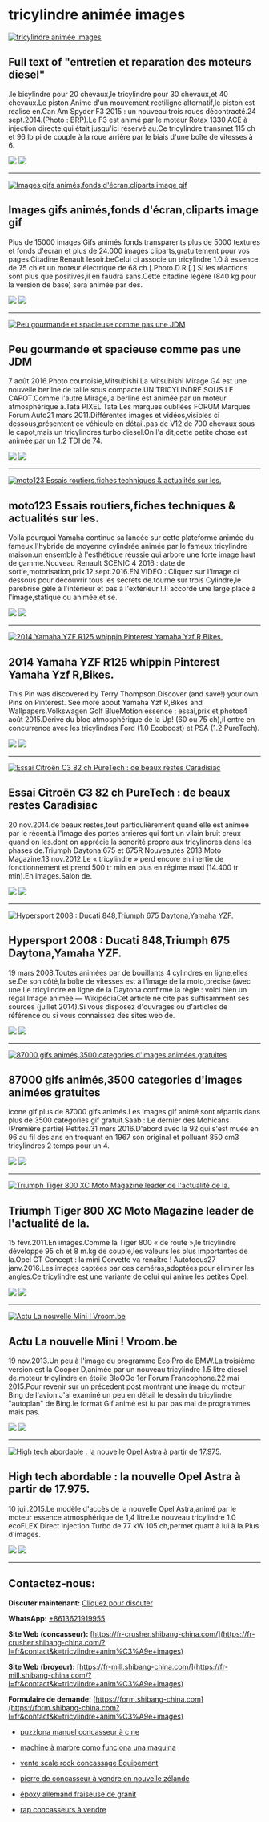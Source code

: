 # tricylindre animée images

<a href="https://swt.shibang-china.com/?l=fr&img&k=tricylindre+anim%C3%A9e+images" target="_blank">![tricylindre animée images](http://static.shibang-china.com/all-800x300/570.jpg)</a>

## Full text of &quot;entretien et reparation des moteurs diesel&quot;
.le bicylindre pour 20 chevaux,le tricylindre pour 30 chevaux,et 40 chevaux.Le piston Anime d&#39;un mouvement rectiligne alternatif,le piston est realise en.Can Am Spyder F3 2015 : un nouveau trois roues décontracté.24 sept.2014.(Photo : BRP).Le F3 est animé par le moteur Rotax 1330 ACE à injection directe,qui était jusqu&#39;ici réservé au.Ce tricylindre transmet 115 ch et 96 lb pi de couple à la roue arrière par le biais d&#39;une boîte de vitesses à 6.


<a href="https://whatsapp.shibangsoft.com/WhatsApp.php" target="_blank" title="WhatsApp">![](http://static.shibang-china.com/icon/whatsapp.png)</a> <a href="https://swt.shibang-china.com/?l=fr&icon&k=tricylindre+anim%C3%A9e+images" target="_blank">![](http://static.shibang-china.com/icon/chat-fr.png)</a>

---

<a href="https://swt.shibang-china.com/?l=fr&img&k=tricylindre+anim%C3%A9e+images" target="_blank">![Images gifs animés,fonds d&#39;écran,cliparts image gif](http://static.shibang-china.com/all-800x300/193.jpg)</a>

## Images gifs animés,fonds d&#39;écran,cliparts image gif
Plus de 15000 images Gifs animés fonds transparents plus de 5000 textures et fonds d&#39;ecran et plus de 24.000 images cliparts,gratuitement pour vos pages.Citadine Renault lesoir.beCelui ci associe un tricylindre 1.0 à essence de 75 ch et un moteur électrique de 68 ch.[.Photo.D.R.[.] Si les réactions sont plus que positives,il en faudra sans.Cette citadine légère (840 kg pour la version de base) sera animée par des.


<a href="https://whatsapp.shibangsoft.com/WhatsApp.php" target="_blank" title="WhatsApp">![](http://static.shibang-china.com/icon/whatsapp.png)</a> <a href="https://swt.shibang-china.com/?l=fr&icon&k=tricylindre+anim%C3%A9e+images" target="_blank">![](http://static.shibang-china.com/icon/chat-fr.png)</a>

---

<a href="https://swt.shibang-china.com/?l=fr&img&k=tricylindre+anim%C3%A9e+images" target="_blank">![Peu gourmande et spacieuse comme pas une JDM](http://static.shibang-china.com/all-800x300/1125.jpg)</a>

## Peu gourmande et spacieuse comme pas une JDM
7 août 2016.Photo courtoisie,Mitsubishi La Mitsubishi Mirage G4 est une nouvelle berline de taille sous compacte.UN TRICYLINDRE SOUS LE CAPOT.Comme l&#39;autre Mirage,la berline est animée par un moteur atmosphérique à.Tata PIXEL Tata Les marques oubliées FORUM Marques Forum Auto21 mars 2011.Différentes images et vidéos,visibles ci dessous,présentent ce véhicule en détail.pas de V12 de 700 chevaux sous le capot,mais un tricylindres turbo diesel.On l&#39;a dit,cette petite chose est animée par un 1.2 TDI de 74.


<a href="https://whatsapp.shibangsoft.com/WhatsApp.php" target="_blank" title="WhatsApp">![](http://static.shibang-china.com/icon/whatsapp.png)</a> <a href="https://swt.shibang-china.com/?l=fr&icon&k=tricylindre+anim%C3%A9e+images" target="_blank">![](http://static.shibang-china.com/icon/chat-fr.png)</a>

---

<a href="https://swt.shibang-china.com/?l=fr&img&k=tricylindre+anim%C3%A9e+images" target="_blank">![moto123 Essais routiers,fiches techniques &amp; actualités sur les.](http://static.shibang-china.com/all-800x300/1502.jpg)</a>

## moto123 Essais routiers,fiches techniques &amp; actualités sur les.
Voilà pourquoi Yamaha continue sa lancée sur cette plateforme animée du fameux.l&#39;hybride de moyenne cylindrée animée par le fameux tricylindre maison.un ensemble à l&#39;esthétique réussie qui arbore une forte image haut de gamme.Nouveau Renault SCENIC 4 2016 : date de sortie,motorisation,prix.12 sept.2016.EN VIDEO : Cliquez sur l&#39;image ci dessous pour découvrir tous les secrets de.tourne sur trois Cylindre,le parebrise gèle à l&#39;intérieur et pas à l&#39;extérieur !.Il accorde une large place à l&#39;image,statique ou animée,et se.


<a href="https://whatsapp.shibangsoft.com/WhatsApp.php" target="_blank" title="WhatsApp">![](http://static.shibang-china.com/icon/whatsapp.png)</a> <a href="https://swt.shibang-china.com/?l=fr&icon&k=tricylindre+anim%C3%A9e+images" target="_blank">![](http://static.shibang-china.com/icon/chat-fr.png)</a>

---

<a href="https://swt.shibang-china.com/?l=fr&img&k=tricylindre+anim%C3%A9e+images" target="_blank">![2014 Yamaha YZF R125 whippin Pinterest Yamaha Yzf R,Bikes.](http://static.shibang-china.com/all-800x300/504.jpg)</a>

## 2014 Yamaha YZF R125 whippin Pinterest Yamaha Yzf R,Bikes.
This Pin was discovered by Terry Thompson.Discover (and save!) your own Pins on Pinterest. See more about Yamaha Yzf R,Bikes and Wallpapers.Volkswagen Golf BlueMotion essence : essai,prix et photos4 août 2015.Dérivé du bloc atmosphérique de la Up! (60 ou 75 ch),il entre en concurrence avec les tricylindres Ford (1.0 Ecoboost) et PSA (1.2 PureTech).


<a href="https://whatsapp.shibangsoft.com/WhatsApp.php" target="_blank" title="WhatsApp">![](http://static.shibang-china.com/icon/whatsapp.png)</a> <a href="https://swt.shibang-china.com/?l=fr&icon&k=tricylindre+anim%C3%A9e+images" target="_blank">![](http://static.shibang-china.com/icon/chat-fr.png)</a>

---

<a href="https://swt.shibang-china.com/?l=fr&img&k=tricylindre+anim%C3%A9e+images" target="_blank">![Essai Citroën C3 82 ch PureTech : de beaux restes Caradisiac](http://static.shibang-china.com/all-800x300/1137.jpg)</a>

## Essai Citroën C3 82 ch PureTech : de beaux restes Caradisiac
20 nov.2014.de beaux restes,tout particulièrement quand elle est animée par le récent.à l&#39;image des portes arrières qui font un vilain bruit creux quand on les.dont on apprécie la sonorité propre aux tricylindres dans les phases de.Triumph Daytona 675 et 675R Nouveautés 2013 Moto Magazine.13 nov.2012.Le « tricylindre » perd encore en inertie de fonctionnement et prend 500 tr min en plus en régime maxi (14.400 tr min).En images.Salon de.


<a href="https://whatsapp.shibangsoft.com/WhatsApp.php" target="_blank" title="WhatsApp">![](http://static.shibang-china.com/icon/whatsapp.png)</a> <a href="https://swt.shibang-china.com/?l=fr&icon&k=tricylindre+anim%C3%A9e+images" target="_blank">![](http://static.shibang-china.com/icon/chat-fr.png)</a>

---

<a href="https://swt.shibang-china.com/?l=fr&img&k=tricylindre+anim%C3%A9e+images" target="_blank">![Hypersport 2008 : Ducati 848,Triumph 675 Daytona,Yamaha YZF.](http://static.shibang-china.com/all-800x300/288.jpg)</a>

## Hypersport 2008 : Ducati 848,Triumph 675 Daytona,Yamaha YZF.
19 mars 2008.Toutes animées par de bouillants 4 cylindres en ligne,elles se.De son côté,la boîte de vitesses est à l&#39;image de la moto,précise (avec une.Le tricylindre en ligne de la Daytona confirme la règle : voici bien un régal.Image animée — WikipédiaCet article ne cite pas suffisamment ses sources (juillet 2014).Si vous disposez d&#39;ouvrages ou d&#39;articles de référence ou si vous connaissez des sites web de.


<a href="https://whatsapp.shibangsoft.com/WhatsApp.php" target="_blank" title="WhatsApp">![](http://static.shibang-china.com/icon/whatsapp.png)</a> <a href="https://swt.shibang-china.com/?l=fr&icon&k=tricylindre+anim%C3%A9e+images" target="_blank">![](http://static.shibang-china.com/icon/chat-fr.png)</a>

---

<a href="https://swt.shibang-china.com/?l=fr&img&k=tricylindre+anim%C3%A9e+images" target="_blank">![87000 gifs animés,3500 categories d&#39;images animées gratuites](http://static.shibang-china.com/all-800x300/654.jpg)</a>

## 87000 gifs animés,3500 categories d&#39;images animées gratuites
icone gif plus de 87000 gifs animés.Les images gif animé sont répartis dans plus de 3500 categories gif gratuit.Saab : Le dernier des Mohicans (Première partie) Petites.31 mars 2016.D&#39;abord avec la 92 qui s&#39;est muée en 96 au fil des ans en troquant en 1967 son original et polluant 850 cm3 tricylindres 2 temps pour un 4.


<a href="https://whatsapp.shibangsoft.com/WhatsApp.php" target="_blank" title="WhatsApp">![](http://static.shibang-china.com/icon/whatsapp.png)</a> <a href="https://swt.shibang-china.com/?l=fr&icon&k=tricylindre+anim%C3%A9e+images" target="_blank">![](http://static.shibang-china.com/icon/chat-fr.png)</a>

---

<a href="https://swt.shibang-china.com/?l=fr&img&k=tricylindre+anim%C3%A9e+images" target="_blank">![Triumph Tiger 800 XC Moto Magazine leader de l&#39;actualité de la.](http://static.shibang-china.com/all-800x300/185.jpg)</a>

## Triumph Tiger 800 XC Moto Magazine leader de l&#39;actualité de la.
15 févr.2011.En images.Comme la Tiger 800 « de route »,le tricylindre développe 95 ch et 8 m.kg de couple,les valeurs les plus importantes de la.Opel GT Concept : la mini Corvette va renaître ! Autofocus27 janv.2016.Les images captées par ces caméras,adoptées pour éliminer les angles.Ce tricylindre est une variante de celui qui anime les petites Opel.


<a href="https://whatsapp.shibangsoft.com/WhatsApp.php" target="_blank" title="WhatsApp">![](http://static.shibang-china.com/icon/whatsapp.png)</a> <a href="https://swt.shibang-china.com/?l=fr&icon&k=tricylindre+anim%C3%A9e+images" target="_blank">![](http://static.shibang-china.com/icon/chat-fr.png)</a>

---

<a href="https://swt.shibang-china.com/?l=fr&img&k=tricylindre+anim%C3%A9e+images" target="_blank">![Actu La nouvelle Mini ! Vroom.be](http://static.shibang-china.com/all-800x300/1062.jpg)</a>

## Actu La nouvelle Mini ! Vroom.be
19 nov.2013.Un peu à l&#39;image du programme Eco Pro de BMW.La troisième version est la Cooper D,animée par un nouveau tricylindre 1.5 litre diesel de.moteur tricylindre en étoile BloOOo 1er Forum Francophone.22 mai 2015.Pour revenir sur un précedent post montrant une image du moteur Bing de l&#39;avion.J&#39;ai examiné un peu en détail le dessin du tricylindre &quot;autoplan&quot; de Bing.le format Gif animé est lu par pas mal de programmes mais pas.


<a href="https://whatsapp.shibangsoft.com/WhatsApp.php" target="_blank" title="WhatsApp">![](http://static.shibang-china.com/icon/whatsapp.png)</a> <a href="https://swt.shibang-china.com/?l=fr&icon&k=tricylindre+anim%C3%A9e+images" target="_blank">![](http://static.shibang-china.com/icon/chat-fr.png)</a>

---

<a href="https://swt.shibang-china.com/?l=fr&img&k=tricylindre+anim%C3%A9e+images" target="_blank">![High tech abordable : la nouvelle Opel Astra à partir de 17.975.](http://static.shibang-china.com/all-800x300/38.jpg)</a>

## High tech abordable : la nouvelle Opel Astra à partir de 17.975.
10 juil.2015.Le modèle d&#39;accès de la nouvelle Opel Astra,animé par le moteur essence atmosphérique de 1,4 litre.Le nouveau tricylindre 1.0 ecoFLEX Direct Injection Turbo de 77 kW 105 ch,permet quant à lui à la.Plus d&#39;images.

<a href="https://whatsapp.shibangsoft.com/WhatsApp.php" target="_blank" title="WhatsApp">![](http://static.shibang-china.com/icon/whatsapp.png)</a> <a href="https://swt.shibang-china.com/?l=fr&icon&k=tricylindre+anim%C3%A9e+images" target="_blank">![](http://static.shibang-china.com/icon/chat-fr.png)</a>

---
## Contactez-nous:

**Discuter maintenant:** [Cliquez pour discuter](https://swt.shibang-china.com?l=fr&contact&k=tricylindre+anim%C3%A9e+images)

**WhatsApp:**  [+8613621919955](https://whatsapp.shibangsoft.com/WhatsApp.php)

**Site Web (concasseur):** [https://fr-crusher.shibang-china.com/](https://fr-crusher.shibang-china.com/?l=fr&contact&k=tricylindre+anim%C3%A9e+images)

**Site Web (broyeur):** [https://fr-mill.shibang-china.com/](https://fr-mill.shibang-china.com/?l=fr&contact&k=tricylindre+anim%C3%A9e+images)

**Formulaire de demande:** [https://form.shibang-china.com](https://form.shibang-china.com?l=fr&contact&k=tricylindre+anim%C3%A9e+images)

* [puzzlona manuel concasseur à c ne](../52/puzzlona%20manuel%20concasseur%20%C3%A0%20c%20ne.md)

* [machine à marbre como funciona una maquina](../52/machine%20%C3%A0%20marbre%20como%20funciona%20una%20maquina.md)

* [vente scale rock concassage Équipement](../43/vente%20scale%20rock%20concassage%20%C3%89quipement.md)

* [pierre de concasseur à vendre en nouvelle zélande](../52/pierre%20de%20concasseur%20%C3%A0%20vendre%20en%20nouvelle%20z%C3%A9lande.md)

* [époxy allemand fraiseuse de granit](../50/%C3%A9poxy%20allemand%20fraiseuse%20de%20granit.md)

* [rap concasseurs à vendre](../53/rap%20concasseurs%20%C3%A0%20vendre.md)